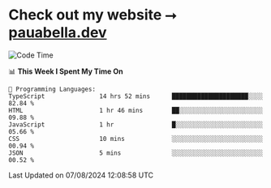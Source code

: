 # Check out my website ⭢ [pauabella.dev](https://pauabella.dev)

<!--START_SECTION:waka-->
![Code Time](http://img.shields.io/badge/Code%20Time-3%2C642%20hrs-blue)

📊 **This Week I Spent My Time On** 

```text
💬 Programming Languages: 
TypeScript               14 hrs 52 mins      █████████████████████░░░░   82.84 % 
HTML                     1 hr 46 mins        ██░░░░░░░░░░░░░░░░░░░░░░░   09.88 % 
JavaScript               1 hr                █░░░░░░░░░░░░░░░░░░░░░░░░   05.66 % 
CSS                      10 mins             ░░░░░░░░░░░░░░░░░░░░░░░░░   00.94 % 
JSON                     5 mins              ░░░░░░░░░░░░░░░░░░░░░░░░░   00.52 % 
```


 Last Updated on 07/08/2024 12:08:58 UTC
<!--END_SECTION:waka-->
